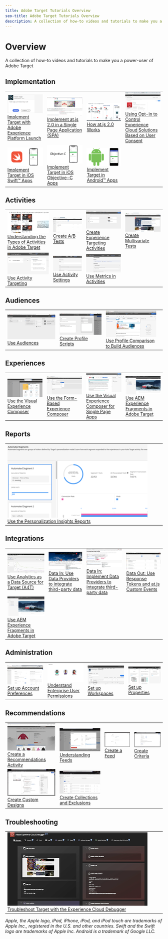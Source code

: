 ```yaml
---
title: Adobe Target Tutorials Overview
seo-title: Adobe Target Tutorials Overview
description: A collection of how-to videos and tutorials to make you a power-user of Adobe Target
---
```


# Overview

A collection of how-to videos and tutorials to make you a power-user of Adobe Target

## Implementation

<table>
<tr>
  <td><a href="https://docs.adobe.com/content/help/en/experience-cloud/implementing-in-websites-with-launch/implement-solutions/target.html"><img alt="Implement Target with Adobe Experience Platform Launch" src="assets/launch_referencearchitectureguides.png"></a><br/><a href="https://docs.adobe.com/content/help/en/experience-cloud/implementing-in-websites-with-launch/implement-solutions/target.html">Implement Target with Adobe Experience Platform Launch</a></td>
  <td><a href="implementation/implement-atjs-20-in-a-single-page-application.md"><img alt="Implement at.js 2.0 in a Single Page Application (SPA)" src="assets/implementing_adobetargetsatjs20inasinglepageapplicationspa.png"></a><br/><a href="implementation/implement-atjs-20-in-a-single-page-application.md">Implement at.js 2.0 in a Single Page Application (SPA)</a></td>
  <td><a href="implementation/understanding-how-atjs-20-works.md"><img alt="How at.js 2.0 Works" src="assets/understanding_howadobetargetsatjs20worksinadobetarget.png"></a><br/><a href="implementation/understanding-how-atjs-20-works.md">How at.js 2.0 Works</a></td>
  <td><a href="https://helpx.adobe.com/marketing-cloud-core/kt/using/ecid-opt-in-technical-video-implement.html"><img alt="Using Opt-in to Control Experience Cloud Solutions Based on User Consent" src="assets/using_opt-in_to_controlexperiencecloudactivitiesbasedonuserconse.png"></a><br/><a href="https://helpx.adobe.com/marketing-cloud-core/kt/using/ecid-opt-in-technical-video-implement.html">Using Opt-in to Control Experience Cloud Solutions Based on User Consent</a></td>
</tr>
<tr>
  <td><a href="https://docs.adobe.com/content/help/en/experience-cloud/implementing-in-mobile-ios-swift-apps-with-launch/index.html"><img alt="Implement Target in iOS Swift&trade; Apps" src="assets/thumb_swift.png"></a><br/><a href="https://docs.adobe.com/content/help/en/experience-cloud/implementing-in-mobile-ios-swift-apps-with-launch/index.html">Implement Target in iOS Swift&trade; Apps</a></td>
  <td><a href="https://docs.adobe.com/content/help/en/experience-cloud/implementing-in-mobile-ios-objective-c-apps-with-launch/index.html"><img alt="Implement Target in iOS Objective-C Apps" src="assets/thumb_objectiveC.png"></a><br/><a href="https://docs.adobe.com/content/help/en/experience-cloud/implementing-in-mobile-ios-objective-c-apps-with-launch/index.html">Implement Target in iOS Objective-C Apps</a></td>
  <td><a href="https://docs.adobe.com/content/help/en/experience-cloud/implementing-in-mobile-android-apps-with-launch/index.html"><img alt="Implement Target in Android&trade; Apps" src="assets/thumb_android.png"></a><br/><a href="https://docs.adobe.com/content/help/en/experience-cloud/implementing-in-mobile-android-apps-with-launch/index.html">Implement Target in Android&trade; Apps</a></td>
  <td><br/></td>
</tr>
</table>

## Activities

<table>
<tr>
  <td><a href="activities/understanding-the-types-of-activities.md"><img alt="Understanding the Types of Activities in Adobe Target" src="assets/understanding_thetypesofactivitiesadobetarget.png"></a><br/><a href="activities/understanding-the-types-of-activities.md">Understanding the Types of Activities in Adobe Target</a></td>
  <td><a href="activities/create-ab-tests.md"><img alt="Create A/B Tests" src="assets/set_up_a_b_testswithadobetarget.png"></a><br/><a href="activities/create-ab-tests.md">Create A/B Tests</a></td>
  <td><a href="activities/create-experience-targeting-activities.md"><img alt="Create Experience Targeting Activities" src="assets/create_experiencetargetingactivitiesinadobetarget.png"></a><br/><a href="activities/create-experience-targeting-activities.md">Create Experience Targeting Activities</a></td>
  <td><a href="activities/create-multivariate-tests.md"><img alt="Create Multivariate Tests" src="assets/set_up_multivariatetestsinadobetarget.png"></a><br/><a href="activities/create-multivariate-tests.md">Create Multivariate Tests</a></td>
</tr>
<tr>
  <td><a href="activities/use-activity-targeting.md"><img alt="Use Activity Targeting" src="assets/use_activity_targetinginadobetarget.png"></a><br/><a href="activities/use-activity-targeting.md">Use Activity Targeting</a></td>
  <td><a href="activities/use-activity-settings.md"><img alt="Use Activity Settings" src="assets/use_activity_settingsinadobetarget.png"></a><br/><a href="activities/use-activity-settings.md">Use Activity Settings</a></td>
  <td><a href="activities/use-metrics-in-activities.md"><img alt="Use Metrics in Activities" src="assets/use_metrics_in_adobetargetactivities.png"></a><br/><a href="activities/use-metrics-in-activities.md">Use Metrics in Activities</a></td>
  <td><br/></td>
</tr>
</table>

## Audiences

<table>
<tr>
  <td><a href="audiences/use-audiences.md"><img alt="Use Audiences" src="assets/using_audiences_inadobetarget.png"></a><br/><a href="audiences/use-audiences.md">Use Audiences</a></td>
  <td><a href="audiences/create-profile-scripts.md"><img alt="Create Profile Scripts" src="assets/using_profile_scriptsinadobetarget.png"></a><br/><a href="audiences/create-profile-scripts.md">Create Profile Scripts</a></td>
  <td><a href="audiences/use-profile-comparison-to-build-audiences.md"><img alt="Use Profile Comparison to Build Audiences" src="assets/using_profile_comparisontobuildaudiencesinadobetarget.png"></a><br/><a href="audiences/use-profile-comparison-to-build-audiences.md">Use Profile Comparison to Build Audiences</a></td>
  <td><br/></td>
</tr>
</table>

## Experiences

<table>
<tr>
  <td><a href="experiences/use-the-visual-experience-composer.md"><img alt="Use the Visual Experience Composer" src="assets/using_the_visualexperiencecomposerinadobetarget.png"></a><br/><a href="experiences/use-the-visual-experience-composer.md">Use the Visual Experience Composer</a></td>
  <td><a href="experiences/use-the-form-based-experience-composer.md"><img alt="Use the Form-Based Experience Composer" src="assets/using_the_form_basedexperiencecomposerinadobetarget.png"></a><br/><a href="experiences/use-the-form-based-experience-composer.md">Use the Form-Based Experience Composer</a></td>
  <td><a href="experiences/use-the-visual-experience-composer-for-single-page-applications.md"><img alt="Use the Visual Experience Composer for Single Page Apps" src="assets/using_the_visualexperiencecomposerforsinglepageapplicationsspave.png"></a><br/><a href="experiences/use-the-visual-experience-composer-for-single-page-applications.md">Use the Visual Experience Composer for Single Page Apps</a></td>
  <td><a href="https://helpx.adobe.com/experience-manager/kt/sites/using/experience-fragment-target-offer-feature-video-use.html"><img alt="Use AEM Experience Fragments in Adobe Target" src="assets/using_aem_experiencefragmentofferswithinadobetarget.png"></a><br/><a href="https://helpx.adobe.com/experience-manager/kt/sites/using/experience-fragment-target-offer-feature-video-use.html">Use AEM Experience Fragments in Adobe Target</a></td>
</tr>
</table>

## Reports

<table>
<tr>
  <td><a href="reports/use-the-personalization-insights-reports.md"><img alt="Use the Personalization Insights Reports" src="assets/using_the_personalizationinsightsreportsinadobetarget.png"></a><br/><a href="reports/use-the-personalization-insights-reports.md">Use the Personalization Insights Reports</a></td>
  <td><br/></td>
  <td><br/></td>
  <td><br/></td>
</tr>
</table>

## Integrations

<table>
<tr>
  <td><a href="integrations/use-analytics-as-a-data-source-a4t.md"><img alt="Use Analytics as a Data Source for Target (A4T)" src="assets/using_analytics_asadatasourcefortargeta4t.png"></a><br/><a href="integrations/use-analytics-as-a-data-source-a4t.md">Use Analytics as a Data Source for Target (A4T)</a></td>
  <td><a href="integrations/use-data-providers-to-integrate-third-party-data.md"><img alt="Data In: Use Data Providers to integrate third-party data" src="assets/using_dataprovidersinadobetarget.png"></a><br/><a href="integrations/use-data-providers-to-integrate-third-party-data.md">Data In: Use Data Providers to integrate third-party data</a></td>
  <td><a href="integrations/implement-data-providers-to-integrate-third-party-data.md"><img alt="Data In: Implement Data Providers to integrate third-party data" src="assets/implement_dataprovidersinadobetarget.png"></a><br/><a href="integrations/implement-data-providers-to-integrate-third-party-data.md">Data In: Implement Data Providers to integrate third-party data</a></td>
  <td><a href="integrations/use-response-tokens-and-atjs-custom-events.md"><img alt="Data Out: Use Response Tokens and at.js Custom Events" src="assets/using_response_tokensandatjscustomeventswithadobetarget.png"></a><br/><a href="integrations/use-response-tokens-and-atjs-custom-events.md">Data Out: Use Response Tokens and at.js Custom Events</a></td>
</tr>
<tr>
    <td><a href="https://helpx.adobe.com/experience-manager/kt/sites/using/experience-fragment-target-offer-feature-video-use.html"><img alt="Use AEM Experience Fragments in Adobe Target" src="assets/using_aem_experiencefragmentofferswithinadobetarget.png"></a><br/><a href="https://helpx.adobe.com/experience-manager/kt/sites/using/experience-fragment-target-offer-feature-video-use.html">Use AEM Experience Fragments in Adobe Target</a></td>
  <td><br/></td>
  <td><br/></td>
  <td><br/></td>
</tr>
</table>

## Administration

<table>
<tr>
  <td><a href="administration/set-up-account-preferences.md"><img alt="Set up Account Preferences" src="assets/set_up_account_preferencesinadobetarget.png"></a><br/><a href="administration/set-up-account-preferences.md">Set up Account Preferences</a></td>
  <td><a href="administration/understanding-enterprise-user-permissions.md"><img alt="Understand Enterprise User Permissions" src="assets/understanding_enterpriseuserpermissionsinadobetarget.png"></a><br/><a href="administration/understanding-enterprise-user-permissions.md">Understand Enterprise User Permissions</a></td>
  <td><a href="administration/set-up-workspaces.md"><img alt="Set up Workspaces" src="assets/set_up_workspacesinadobetarget.png"></a><br/><a href="administration/set-up-workspaces.md">Set up Workspaces</a></td>
  <td><a href="administration/set-up-properties.md"><img alt="Set up Properties" src="assets/set_up_propertiesinadobetarget.png"></a><br/><a href="administration/set-up-properties.md">Set up Properties</a></td>
</tr>
</table>

## Recommendations

<table>
<tr>
  <td><a href="recommendations/create-a-recommendations-activity.md"><img alt="Create a Recommendations Activity" src="assets/thumb_recsCreateAnActivity.png"></a><br/><a href="recommendations/create-a-recommendations-activity.md">Create a Recommendations Activity</a></td>
  <td><a href="recommendations/understanding-feeds.md"><img alt="Understanding Feeds" src="assets/thumb_recsUnderstandingFeeds.png"></a><br/><a href="recommendations/understanding-feeds.md">Understanding Feeds</a></td>
  <td><a href="recommendations/create-a-feed.md"><img alt="Create a Feed" src="assets/thumb_recsCreateAFeed.png"></a><br/><a href="recommendations/create-a-feed.md">Create a Feed</a></td>
  <td><a href="recommendations/create-criteria.md"><img alt="Create Criteria" src="assets/thumb_recsCreateCriteria.png"></a><br/><a href="recommendations/create-criteria.md">Create Criteria</a></td>
</tr>
<tr>
  <td><a href="recommendations/create-custom-designs.md"><img alt="Create Custom Designs" src="assets/thumb_recsCreateCustomDesigns.png"></a><br/><a href="recommendations/create-custom-designs.md">Create Custom Designs</a></td>
  <td><a href="recommendations/create-collections-and-exclusions.md"><img alt="Create Collections and Exclusions" src="assets/thumb_recsCreateCollectionsAndExclusions.png"></a><br/><a href="recommendations/create-collections-and-exclusions.md">Create Collections and Exclusions</a></td>
  <td><br/></td>
  <td><br/></td>
</tr>
</table>

## Troubleshooting

<table>
<tr>
  <td><a href="troubleshooting/troubleshoot-with-the-experience-cloud-debugger.md"><img alt="Troubleshoot Target with the Experience Cloud Debugger" src="assets/using_the_experienceclouddebuggerwithadobetarget.png"></a><br/><a href="troubleshooting/troubleshoot-with-the-experience-cloud-debugger.md">Troubleshoot Target with the Experience Cloud Debugger</a></td>
  <td><br/></td>
  <td><br/></td>
  <td><br/></td>
</tr>
</table>

_Apple, the Apple logo, iPad, iPhone, iPod, and iPod touch are trademarks of Apple Inc., registered in the U.S. and other countries. Swift and the Swift logo are trademarks of Apple Inc. 
Android is a trademark of Google LLC._